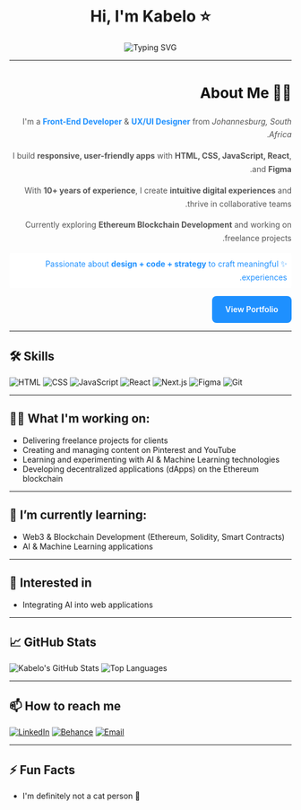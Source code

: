<h1 align="center">Hi, I'm Kabelo ⭐</h1>


<div align="center">

![Typing SVG](https://readme-typing-svg.herokuapp.com?font=Fira+Code&size=24&pause=1000&color=1E90FF&background=FFFFFF&width=820&lines=AI+-+Front-End+Developer+%26+UX%2FUI+Product+Designer)

</div>


---

<section style="font-family: 'Inter', sans-serif; direction: rtl; text-align: right; line-height: 1.7; color: #555555; max-width: 700px; margin: 0 auto;">
  <h2 style="color: #111111; font-size: 26px; margin-bottom: 16px;">👨‍💻 About Me</h2>
  <p>I'm a <strong style="color: #1E90FF;">Front-End Developer</strong> & <strong style="color: #1E90FF;">UX/UI Designer</strong> from <em>Johannesburg, South Africa</em>.</p>
  <p>I build <strong>responsive, user-friendly apps</strong> with <strong>HTML, CSS, JavaScript, React</strong>, and <strong>Figma</strong>.</p>
  <p>With <strong>10+ years of experience</strong>, I create <strong>intuitive digital experiences</strong> and thrive in collaborative teams.</p>
  <p>Currently exploring <strong>Ethereum Blockchain Development</strong> and working on freelance projects.</p>
  <p style="color: #1E90FF; background-color: #ffffff; font-family: 'Inter', sans-serif; padding: 8px; border-radius: 4px;">
  ✨ Passionate about <strong>design + code + strategy</strong> to craft meaningful experiences.
</p>

  <!-- Portfolio Button -->
  <p>
    <a href="https://www.behance.net/kabelomaitisa1" target="_blank" 
       style="display: inline-block; background-color: #1E90FF; color: #ffffff; padding: 12px 24px; border-radius: 8px; text-decoration: none; font-weight: 600; transition: background-color 0.3s;">
      View Portfolio
    </a>
  </p>
</section>


---

## 🛠️ Skills
![HTML](https://img.shields.io/badge/HTML-E34F26?style=for-the-badge&logo=html5&logoColor=white)
![CSS](https://img.shields.io/badge/CSS-1572B6?style=for-the-badge&logo=css3&logoColor=white)
![JavaScript](https://img.shields.io/badge/JavaScript-F7DF1E?style=for-the-badge&logo=javascript&logoColor=black)
![React](https://img.shields.io/badge/React-61DAFB?style=for-the-badge&logo=react&logoColor=black)
![Next.js](https://img.shields.io/badge/Next.js-000000?style=for-the-badge&logo=nextdotjs&logoColor=white)
![Figma](https://img.shields.io/badge/Figma-F24E1E?style=for-the-badge&logo=figma&logoColor=white)
![Git](https://img.shields.io/badge/Git-F05032?style=for-the-badge&logo=git&logoColor=white)

---

## 🧑‍🚀 What I'm working on:

- Delivering freelance projects for clients
- Creating and managing content on Pinterest and YouTube
- Learning and experimenting with AI & Machine Learning technologies
- Developing decentralized applications (dApps) on the Ethereum blockchain

---

## 🌱 I’m currently learning:
- Web3 & Blockchain Development (Ethereum, Solidity, Smart Contracts)
- AI & Machine Learning applications

---
 
## 🤖 Interested in
- Integrating AI into web applications  

---

## 📈 GitHub Stats
![Kabelo's GitHub Stats](https://github-readme-stats.vercel.app/api?username=KabeloM13&show_icons=true&theme=radical)
![Top Languages](https://github-readme-stats.vercel.app/api/top-langs/?username=KabeloM13&layout=compact&theme=radical)

---

## 📫 How to reach me
[![LinkedIn](https://img.shields.io/badge/LinkedIn-0A66C2?style=for-the-badge&logo=linkedin&logoColor=white)](https://www.linkedin.com/in/kabelo-m-9a0555128/)
[![Behance](https://img.shields.io/badge/Behance-1769FF?style=for-the-badge&logo=behance&logoColor=white)](https://www.behance.net/kabelomaitisa1)
[![Email](https://img.shields.io/badge/Email-D14836?style=for-the-badge&logo=gmail&logoColor=white)](mailto:kabelodesigns777@gmail.com)

---

## ⚡ Fun Facts
- I'm definitely not a cat person 🐶  



